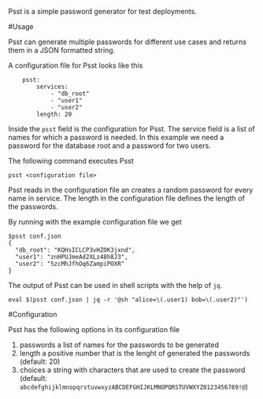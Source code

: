 Psst is a simple password generator for test deployments.

#Usage

Psst can generate multiple passwords for different use cases and returns them in a JSON formatted string.

A configuration file for Psst looks like this

        psst:
            services: 
                - "db_root"
                - "user1"
                - "user2"
            length: 20

Inside the `psst` field is the configuration for Psst.
The service field is a list of names for which a password is needed.
In this example we need a password for the database root and a password for two users.

The following command executes Psst

    psst <configuration file>

Psst reads in the configuration file an creates a random password for every name in service.
The length in the configuration file defines the length of the passwords.

By running with the example configuration file we get

    $psst conf.json
    {
      "db_root": "KQHsICLCP3vHZOK3jxnd",
      "user1": "znHPUJmeAd2XLz48h8J3",
      "user2": "5zcMhJfhOq6ZampiPOXR"
    }


The output of Psst can be used in shell scripts with the help of `jq`.

    eval $(psst conf.json | jq -r '@sh "alice=\(.user1) bob=\(.user2)"')

#Configuration

Psst has the following options in its configuration file

1. passwords a list of names for the passwords to be generated
2. length a positive number that is the lenght of generated the passwords (default: 20)
3. choices a string with characters that are used to create the password (default: `abcdefghijklmnopqrstuvwxyzABCDEFGHIJKLMNOPQRSTUVWXYZ0123456789!@`)
